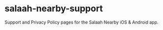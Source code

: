 # salaah-nearby-support
Support and Privacy Policy pages for the Salaah Nearby iOS &amp; Android app.
